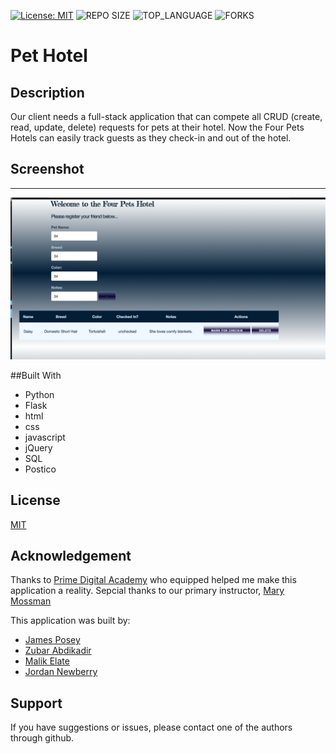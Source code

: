 [![License: MIT](https://img.shields.io/badge/License-MIT-yellow.svg)](https://opensource.org/licenses/MIT)
![REPO SIZE](https://img.shields.io/github/repo-size/MalikElate/vatti-pet-hotel-1.svg?style=flat-square)
![TOP_LANGUAGE](https://img.shields.io/github/languages/top/MalikElate/vatti-pet-hotel-1.svg?style=flat-square)
![FORKS](https://img.shields.io/github/forks/MalikElate/vatti-pet-hotel-1.svg?style=social)

# Pet Hotel

## Description

Our client needs a full-stack application that can compete all CRUD (create, read, update, delete) requests for 
pets at their hotel. Now the Four Pets Hotels can easily track guests as they check-in and out of the hotel. 

## Screenshot
--------

![web page on startup](Screen-Shot.png)


##Built With

- Python 
- Flask 
- html
- css
- javascript
- jQuery
- SQL
- Postico 

## License
[MIT](https://choosealicense.com/licenses/mit/)

## Acknowledgement
Thanks to [Prime Digital Academy](www.primeacademy.io) who equipped helped me make this application a reality. Sepcial thanks to our primary instructor, [Mary Mossman](https://github.com/mbMosman)

This application was built by:
- [James Posey](https://github.com/jposeyjr)
- [Zubar Abdikadir](https://github.com/zuberabdikadir)
- [Malik Elate](https://github.com/MalikElate)
- [Jordan Newberry](https://github.com/jordanNewberry21)


## Support
If you have suggestions or issues, please contact one of the authors through github.